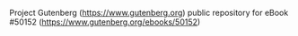 Project Gutenberg (https://www.gutenberg.org) public repository for
eBook #50152 (https://www.gutenberg.org/ebooks/50152)
